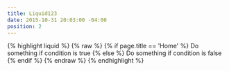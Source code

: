 ```yaml
---
title: Liquid123
date: 2015-10-31 20:03:00 -04:00
position: 2
---
```


{% highlight liquid %}
{% raw %}
{% if page.title == 'Home' %}
  Do something if condition is true
{% else %}
  Do something if condition is false
{% endif %}
{% endraw %}
{% endhighlight %}